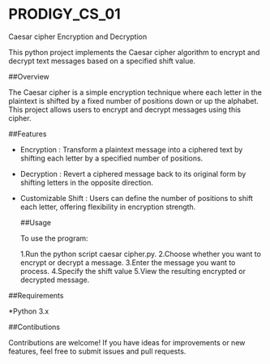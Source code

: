 # PRODIGY_CS_01
Caesar cipher Encryption and Decryption

This python project implements the Caesar cipher algorithm to encrypt and decrypt text messages based on a specified shift value.

##Overview

The Caesar cipher is a simple encryption technique where each letter in the plaintext is shifted by a fixed number of positions down or up the alphabet. This project allows users to encrypt and decrypt messages using this cipher.

##Features

* Encryption : Transform a plaintext message into a ciphered text by shifting each letter by a specified number of positions.
* Decryption : Revert a ciphered message back to its original form by shifting letters in the opposite direction.
* Customizable Shift : Users can define the number of positions to shift each letter, offering flexibility in encryption strength.

  ##Usage

  To use the program:

  1.Run the python script caesar cipher.py.
  2.Choose whether you want to encrypt or decrypt a message.
  3.Enter the message you want to process.
  4.Specify the shift value
  5.View the resulting encrypted or decrypted message.

##Requirements

*Python 3.x

##Contibutions

Contributions are welcome! If you have ideas for improvements or new features, feel free to submit issues and pull requests.

  
